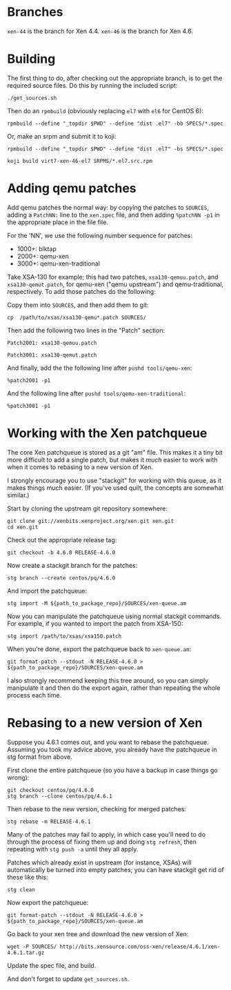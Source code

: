 # Branches

`xen-44` is the branch for Xen 4.4.  `xen-46` is the branch for Xen 4.6.

# Building

The first thing to do, after checking out the appropriate branch, is
to get the required source files.  Do this by running the included
script:

    ./get_sources.sh

Then do an `rpmbuild` (obviously replacing `el7` with `el6` for CentOS 6):

    rpmbuild --define "_topdir $PWD" --define "dist .el7" -bb SPECS/*.spec

Or, make an srpm and submit it to koji:

    rpmbuild --define "_topdir $PWD" --define "dist .el7" -bs SPECS/*.spec

    koji build virt7-xen-46-el7 SRPMS/*.el7.src.rpm

# Adding qemu patches

Add qemu patches the normal way: by copying the patches to `SOURCES`,
adding a `PatchNN:` line to the `xen.spec` file, and then adding
`%patchNN -p1` in the appropriate place in the file file.

For the 'NN', we use the following number sequence for patches:
* 1000+: blktap
* 2000+: qemu-xen
* 3000+: qemu-xen-traditional

Take XSA-130 for example; this had two patches, `xsa130-qemuu.patch`,
and `xsa130-qemut.patch`, for qemu-xen ("qemu upstream") and
qemu-traditional, respectively.  To add those patches do the
following:

Copy them into `SOURCES`, and then add them to git:

    cp  /path/to/xsas/xsa130-qemu*.patch SOURCES/

Then add the following two lines in the "Patch" section:

    Patch2001: xsa130-qemuu.patch

    Patch3001: xsa130-qemut.patch

And finally, add the the following line after `pushd tools/qemu-xen`:

    %patch2001 -p1

And the following line after `pushd tools/qemu-xen-traditional`:

    %patch3001 -p1

# Working with the Xen patchqueue

The core Xen patchqueue is stored as a git "am" file.  This makes it a
tiny bit more difficult to add a single patch, but makes it *much*
easier to work with when it comes to rebasing to a new version of Xen.

I strongly encourage you to use "stackgit" for working with this
queue, as it makes things much easier.  (If you've used quilt, the
concepts are somewhat similar.)

Start by cloning the upstream git repository somewhere:

    git clone git://xenbits.xenproject.org/xen.git xen.git
    cd xen.git

Check out the appropriate release tag:

    git checkout -b 4.6.0 RELEASE-4.6.0

Now create a stackgit branch for the patches:

    stg branch --create centos/pq/4.6.0

And import the patchqueue:

    stg import -M ${path_to_package_repo}/SOURCES/xen-queue.am

Now you can manipulate the patchqueue using normal stackgit commands.
For example, if you wanted to import the patch from XSA-150:

    stg import /path/to/xsas/xsa150.patch

When you're done, export the patchqueue back to `xen-queue.am`:

    git format-patch --stdout -N RELEASE-4.6.0 > ${path_to_package_repo}/SOURCES/xen-queue.am

I also strongly recommend keeping this tree around, so you can simply
manipulate it and then do the export again, rather than repeating the
whole process each time.

# Rebasing to a new version of Xen

Suppose you 4.6.1 comes out, and you want to rebase the patchqueue.
Assuming you took my advice above, you already have the patchqueue in
stg format from above.

First clone the entire patchqueue (so you have a backup in case things
go wrong):

    git checkout centos/pq/4.6.0
    stg branch --clone centos/pq/4.6.1

Then rebase to the new version, checking for merged patches:

    stg rebase -m RELEASE-4.6.1

Many of the patches may fail to apply, in which case you'll need to do
through the process of fixing them up and doing `stg refresh`, then
repeating with `stg push -a` until they all apply.

Patches which already exist in upstream (for instance, XSAs) will
automatically be turned into empty patches; you can have stackgit get
rid of these like this:

    stg clean

Now export the patchqueue:

    git format-patch --stdout -N RELEASE-4.6.0 > ${path_to_package_repo}/SOURCES/xen-queue.am

Go back to your xen tree and download the new version of Xen:

    wget -P SOURCES/ http://bits.xensource.com/oss-xen/release/4.6.1/xen-4.6.1.tar.gz

Update the spec file, and build.

And don't forget to update `get_sources.sh`.

